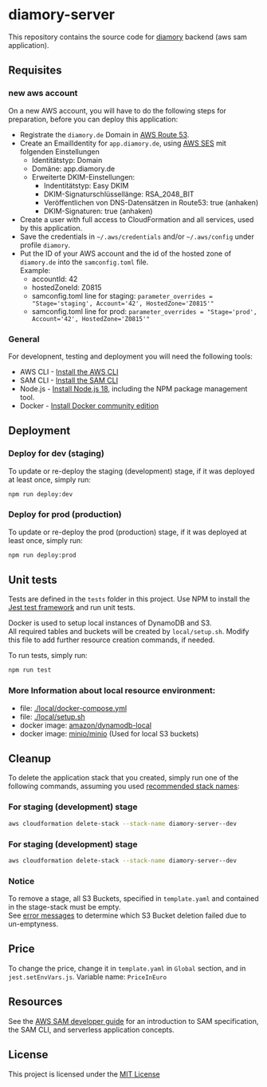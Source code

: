 # diamory-server

This repository contains the source code for [diamory](https://diamory.de/) backend (aws sam application).

## Requisites

### new aws account
On a new AWS account, you will have to do the following steps for preparation, before you can deploy this application:
* Registrate the `diamory.de` Domain in [AWS Route 53](https://us-east-1.console.aws.amazon.com/route53/v2/home).
* Create an EmailIdentity for `app.diamory.de`, using [AWS SES](https://eu-central-1.console.aws.amazon.com/ses/home) mit folgenden Einstellungen
  * Identitätstyp: Domain
  * Domäne: app.diamory.de
  * Erweiterte DKIM-Einstellungen:
    * Indentitätstyp: Easy DKIM
    * DKIM-Signaturschlüssellänge: RSA_2048_BIT
    * Veröffentlichen von DNS-Datensätzen in Route53: true (anhaken)
    * DKIM-Signaturen: true (anhaken)
* Create a user with full access to CloudFormation and all services, used by this application.
* Save the credentials in `~/.aws/credentials` and/or `~/.aws/config` under profile `diamory`.
* Put the ID of your AWS account and the id of the hosted zone of `diamory.de` into the `samconfig.toml` file. \
  Example:
  * accountId: 42
  * hostedZoneId: Z0815
  * samconfig.toml line for staging: `parameter_overrides = "Stage='staging', Account='42', HostedZone='Z0815'"`
  * samconfig.toml line for prod:    `parameter_overrides = "Stage='prod', Account='42', HostedZone='Z0815'"`

### General
For developnent, testing and deployment you will need the following tools:

* AWS CLI - [Install the AWS CLI](https://docs.aws.amazon.com/cli/latest/userguide/getting-started-install.html)
* SAM CLI - [Install the SAM CLI](https://docs.aws.amazon.com/serverless-application-model/latest/developerguide/serverless-sam-cli-install.html)
* Node.js - [Install Node.js 18](https://nodejs.org/en/), including the NPM package management tool.
* Docker - [Install Docker community edition](https://hub.docker.com/search/?type=edition&offering=community)


## Deployment

### Deploy for dev (staging)
To update or re-deploy the staging (development) stage, if it was deployed at least once, simply run:

```bash
npm run deploy:dev
```

### Deploy for prod (production)
To update or re-deploy the prod (production) stage, if it was deployed at least once, simply run:

```bash
npm run deploy:prod
```

## Unit tests

Tests are defined in the `tests` folder in this project. Use NPM to install the [Jest test framework](https://jestjs.io/) and run unit tests.

Docker is used to setup local instances of DynamoDB and S3. \
All required tables and buckets will be created by `local/setup.sh`. Modify this file to add further resource creation commands, if needed.

To run tests, simply run:

```bash
npm run test
```

### More Information about local resource environment:
* file: [./local/docker-compose.yml](local/docker-compose.yml)
* file: [./local/setup.sh](local/setup.sh)
* docker image: [amazon/dynamodb-local](https://hub.docker.com/r/amazon/dynamodb-local)
* docker image: [minio/minio](https://hub.docker.com/r/minio/minio) (Used for local S3 buckets)

## Cleanup

To delete the application stack that you created, simply run one of the following commands,
assuming you used [recommended stack names](#first-deploy):

### For staging (development) stage
```bash
aws cloudformation delete-stack --stack-name diamory-server--dev
```

### For staging (development) stage
```bash
aws cloudformation delete-stack --stack-name diamory-server--dev
```

### Notice
To remove a stage, all S3 Buckets, specified in `template.yaml` and contained in the stage-stack must be empty. \
See [error messages](https://eu-central-1.console.aws.amazon.com/cloudformation/home) to determine which S3 Bucket deletion failed due to un-emptyness.

## Price
To change the price, change it in `template.yaml` in `Global` section, and in `jest.setEnvVars.js`. Variable name: `PriceInEuro`

## Resources
See the [AWS SAM developer guide](https://docs.aws.amazon.com/serverless-application-model/latest/developerguide/what-is-sam.html) for an introduction to SAM specification, the SAM CLI, and serverless application concepts.

## License
This project is licensed under the [MIT License](LICENSE.txt)
